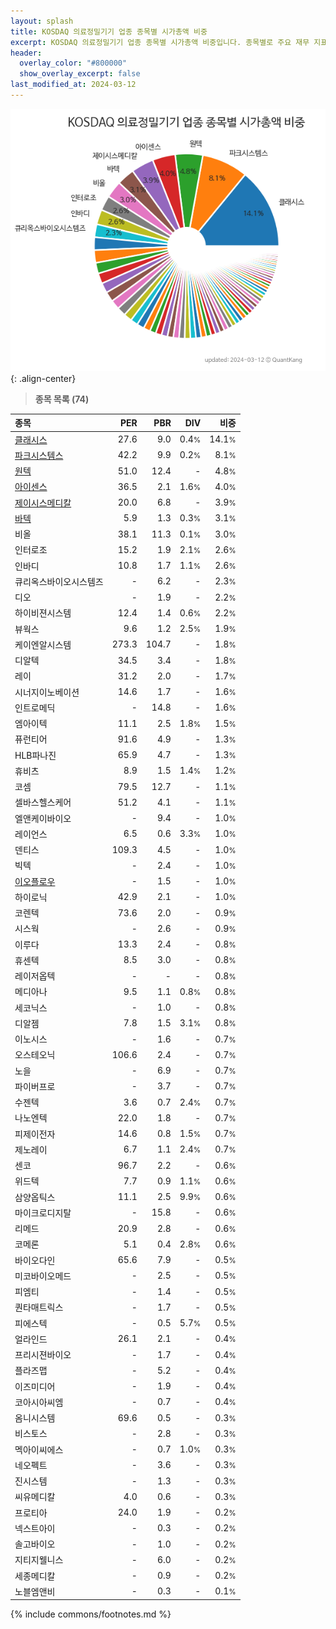 ```yaml
---
layout: splash
title: KOSDAQ 의료정밀기기 업종 종목별 시가총액 비중
excerpt: KOSDAQ 의료정밀기기 업종 종목별 시가총액 비중입니다. 종목별로 주요 재무 지표를 함께 표시합니다.
header:
  overlay_color: "#800000"
  show_overlay_excerpt: false
last_modified_at: 2024-03-12
---
```



![KOSDAQ 의료정밀기기 업종 종목별 시가총액 비중](/stats/sector/images/kosdaq_업종_의료정밀기기_종목.png){: .align-center}


> **종목 목록 (74)**<a id="list"></a>

| **종목** | **PER** | **PBR** | **DIV** | **비중** |
| :------- | ------: | ------: | ------: | -------: |
| [클래시스](/214150/) | 27.6 | 9.0 | 0.4<small>%</small> | 14.1<small>%</small> |
| [파크시스템스](/140860/) | 42.2 | 9.9 | 0.2<small>%</small> | 8.1<small>%</small> |
| [원텍](/336570/) | 51.0 | 12.4 | - | 4.8<small>%</small> |
| [아이센스](/099190/) | 36.5 | 2.1 | 1.6<small>%</small> | 4.0<small>%</small> |
| [제이시스메디칼](/287410/) | 20.0 | 6.8 | - | 3.9<small>%</small> |
| [바텍](/043150/) | 5.9 | 1.3 | 0.3<small>%</small> | 3.1<small>%</small> |
| 비올 | 38.1 | 11.3 | 0.1<small>%</small> | 3.0<small>%</small> |
| 인터로조 | 15.2 | 1.9 | 2.1<small>%</small> | 2.6<small>%</small> |
| 인바디 | 10.8 | 1.7 | 1.1<small>%</small> | 2.6<small>%</small> |
| 큐리옥스바이오시스템즈 | - | 6.2 | - | 2.3<small>%</small> |
| 디오 | - | 1.9 | - | 2.2<small>%</small> |
| 하이비젼시스템 | 12.4 | 1.4 | 0.6<small>%</small> | 2.2<small>%</small> |
| 뷰웍스 | 9.6 | 1.2 | 2.5<small>%</small> | 1.9<small>%</small> |
| 케이엔알시스템 | 273.3 | 104.7 | - | 1.8<small>%</small> |
| 디알텍 | 34.5 | 3.4 | - | 1.8<small>%</small> |
| 레이 | 31.2 | 2.0 | - | 1.7<small>%</small> |
| 시너지이노베이션 | 14.6 | 1.7 | - | 1.6<small>%</small> |
| 인트로메딕 | - | 14.8 | - | 1.6<small>%</small> |
| 엠아이텍 | 11.1 | 2.5 | 1.8<small>%</small> | 1.5<small>%</small> |
| 퓨런티어 | 91.6 | 4.9 | - | 1.3<small>%</small> |
| HLB파나진 | 65.9 | 4.7 | - | 1.3<small>%</small> |
| 휴비츠 | 8.9 | 1.5 | 1.4<small>%</small> | 1.2<small>%</small> |
| 코셈 | 79.5 | 12.7 | - | 1.1<small>%</small> |
| 셀바스헬스케어 | 51.2 | 4.1 | - | 1.1<small>%</small> |
| 엘앤케이바이오 | - | 9.4 | - | 1.0<small>%</small> |
| 레이언스 | 6.5 | 0.6 | 3.3<small>%</small> | 1.0<small>%</small> |
| 덴티스 | 109.3 | 4.5 | - | 1.0<small>%</small> |
| 빅텍 | - | 2.4 | - | 1.0<small>%</small> |
| [이오플로우](/294090/) | - | 1.5 | - | 1.0<small>%</small> |
| 하이로닉 | 42.9 | 2.1 | - | 1.0<small>%</small> |
| 코렌텍 | 73.6 | 2.0 | - | 0.9<small>%</small> |
| 시스웍 | - | 2.6 | - | 0.9<small>%</small> |
| 이루다 | 13.3 | 2.4 | - | 0.8<small>%</small> |
| 휴센텍 | 8.5 | 3.0 | - | 0.8<small>%</small> |
| 레이저옵텍 | - | - | - | 0.8<small>%</small> |
| 메디아나 | 9.5 | 1.1 | 0.8<small>%</small> | 0.8<small>%</small> |
| 세코닉스 | - | 1.0 | - | 0.8<small>%</small> |
| 디알젬 | 7.8 | 1.5 | 3.1<small>%</small> | 0.8<small>%</small> |
| 이노시스 | - | 1.6 | - | 0.7<small>%</small> |
| 오스테오닉 | 106.6 | 2.4 | - | 0.7<small>%</small> |
| 노을 | - | 6.9 | - | 0.7<small>%</small> |
| 파이버프로 | - | 3.7 | - | 0.7<small>%</small> |
| 수젠텍 | 3.6 | 0.7 | 2.4<small>%</small> | 0.7<small>%</small> |
| 나노엔텍 | 22.0 | 1.8 | - | 0.7<small>%</small> |
| 피제이전자 | 14.6 | 0.8 | 1.5<small>%</small> | 0.7<small>%</small> |
| 제노레이 | 6.7 | 1.1 | 2.4<small>%</small> | 0.7<small>%</small> |
| 센코 | 96.7 | 2.2 | - | 0.6<small>%</small> |
| 위드텍 | 7.7 | 0.9 | 1.1<small>%</small> | 0.6<small>%</small> |
| 삼양옵틱스 | 11.1 | 2.5 | 9.9<small>%</small> | 0.6<small>%</small> |
| 마이크로디지탈 | - | 15.8 | - | 0.6<small>%</small> |
| 리메드 | 20.9 | 2.8 | - | 0.6<small>%</small> |
| 코메론 | 5.1 | 0.4 | 2.8<small>%</small> | 0.6<small>%</small> |
| 바이오다인 | 65.6 | 7.9 | - | 0.5<small>%</small> |
| 미코바이오메드 | - | 2.5 | - | 0.5<small>%</small> |
| 피엠티 | - | 1.4 | - | 0.5<small>%</small> |
| 퀀타매트릭스 | - | 1.7 | - | 0.5<small>%</small> |
| 피에스텍 | - | 0.5 | 5.7<small>%</small> | 0.5<small>%</small> |
| 얼라인드 | 26.1 | 2.1 | - | 0.4<small>%</small> |
| 프리시젼바이오 | - | 1.7 | - | 0.4<small>%</small> |
| 플라즈맵 | - | 5.2 | - | 0.4<small>%</small> |
| 이즈미디어 | - | 1.9 | - | 0.4<small>%</small> |
| 코아시아씨엠 | - | 0.7 | - | 0.4<small>%</small> |
| 옴니시스템 | 69.6 | 0.5 | - | 0.3<small>%</small> |
| 비스토스 | - | 2.8 | - | 0.3<small>%</small> |
| 멕아이씨에스 | - | 0.7 | 1.0<small>%</small> | 0.3<small>%</small> |
| 네오펙트 | - | 3.6 | - | 0.3<small>%</small> |
| 진시스템 | - | 1.3 | - | 0.3<small>%</small> |
| 씨유메디칼 | 4.0 | 0.6 | - | 0.3<small>%</small> |
| 프로티아 | 24.0 | 1.9 | - | 0.2<small>%</small> |
| 넥스트아이 | - | 0.3 | - | 0.2<small>%</small> |
| 솔고바이오 | - | 1.0 | - | 0.2<small>%</small> |
| 지티지웰니스 | - | 6.0 | - | 0.2<small>%</small> |
| 세종메디칼 | - | 0.9 | - | 0.2<small>%</small> |
| 노블엠앤비 | - | 0.3 | - | 0.1<small>%</small> |

{% include commons/footnotes.md %}